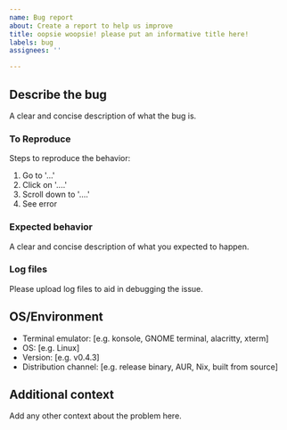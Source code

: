```yaml
---
name: Bug report
about: Create a report to help us improve
title: oopsie woopsie! please put an informative title here!
labels: bug
assignees: ''

---
```


## Describe the bug
A clear and concise description of what the bug is.

### To Reproduce
Steps to reproduce the behavior:
1. Go to '...'
2. Click on '....'
3. Scroll down to '....'
4. See error

### Expected behavior
A clear and concise description of what you expected to happen.

### Log files
Please upload log files to aid in debugging the issue.

## OS/Environment
 - Terminal emulator: [e.g. konsole, GNOME terminal, alacritty, xterm]
 - OS: [e.g. Linux]
 - Version: [e.g. v0.4.3]
 - Distribution channel: [e.g. release binary, AUR, Nix, built from source]

## Additional context
Add any other context about the problem here.
